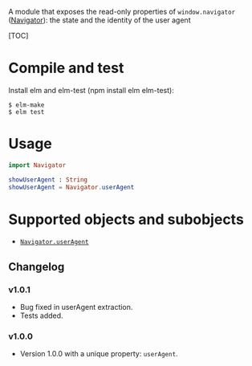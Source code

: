 A module that exposes the read-only properties of `window.navigator`
([Navigator](https://developer.mozilla.org/en/docs/Web/API/Navigator)):
the state and the identity of the user agent

[TOC]

# Compile and test

Install elm and elm-test (npm install elm elm-test):

```
$ elm-make
$ elm test
```

# Usage

```elm
import Navigator

showUserAgent : String
showUserAgent = Navigator.userAgent
```

# Supported objects and subobjects

- [`Navigator.userAgent`](https://developer.mozilla.org/en-US/docs/Web/API/NavigatorID/userAgent)

## Changelog

### v1.0.1

- Bug fixed in userAgent extraction.
- Tests added.

### v1.0.0

- Version 1.0.0 with a unique property: `userAgent`.
